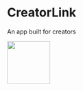 # CreatorLink

An app built for creators

<img src="https://user-images.githubusercontent.com/89269750/156665239-91115041-8dbe-42a6-8f4b-6b75bb745e49.png" width="100" height="100">
